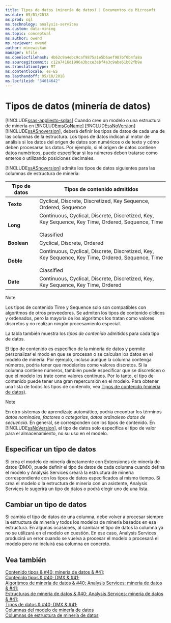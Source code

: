 ```yaml
---
title: Tipos de datos (minería de datos) | Documentos de Microsoft
ms.date: 05/01/2018
ms.prod: sql
ms.technology: analysis-services
ms.custom: data-mining
ms.topic: conceptual
ms.author: owend
ms.reviewer: owend
author: minewiskan
manager: kfile
ms.openlocfilehash: 4b62c9a4ebc9caf9875a1e5b6aef987bf0b4fa8a
ms.sourcegitcommit: c12a7416d1996a3bcce3ebf4a3c9abe61b02fb9e
ms.translationtype: MT
ms.contentlocale: es-ES
ms.lasthandoff: 05/10/2018
ms.locfileid: "34014642"
---
```

# <a name="data-types-data-mining"></a>Tipos de datos (minería de datos)
[!INCLUDE[ssas-appliesto-sqlas](../../includes/ssas-appliesto-sqlas.md)]
  Cuando cree un modelo o una estructura de minería en [!INCLUDE[msCoName](../../includes/msconame-md.md)] [!INCLUDE[ssNoVersion](../../includes/ssnoversion-md.md)] [!INCLUDE[ssASnoversion](../../includes/ssasnoversion-md.md)], deberá definir los tipos de datos de cada una de las columnas de la estructura. Los tipos de datos indican al motor de análisis si los datos del origen de datos son numéricos o de texto y cómo deben procesarse los datos. Por ejemplo, si el origen de datos contiene datos numéricos, puede especificar si los números deben tratarse como enteros o utilizando posiciones decimales.  
  
 [!INCLUDE[ssASnoversion](../../includes/ssasnoversion-md.md)] admite los tipos de datos siguientes para las columnas de estructura de minería:  
  
|Tipo de datos|Tipos de contenido admitidos|  
|---------------|-----------------------------|  
|**Texto**|Cyclical, Discrete, Discretized, Key Sequence, Ordered, Sequence|  
|**Long**|Continuous, Cyclical, Discrete, Discretized, Key, Key Sequence, Key Time, Ordered, Sequence, Time<br /><br /> Classified|  
|**Boolean**|Cyclical, Discrete, Ordered|  
|**Doble**|Continuous, Cyclical, Discrete, Discretized, Key, Key Sequence, Key Time, Ordered, Sequence, Time<br /><br /> Classified|  
|**Date**|Continuous, Cyclical, Discrete, Discretized, Key, Key Sequence, Key Time, Ordered|  
  
> [!NOTE]  
>  Los tipos de contenido Time y Sequence solo son compatibles con algoritmos de otros proveedores. Se admiten los tipos de contenido cíclicos y ordenados, pero la mayoría de los algoritmos los tratan como valores discretos y no realizan ningún procesamiento especial.  
  
 La tabla también muestra los *tipos de contenido* admitidos para cada tipo de datos.  
  
 El tipo de contenido es específico de la minería de datos y permite personalizar el modo en que se procesan o se calculan los datos en el modelo de minería. Por ejemplo, incluso aunque la columna contenga números, podría tener que modelarlos como valores discretos. Si la columna contiene números, también puede especificar que se discreticen o que el modelo los trate como valores continuos. Por lo tanto, el tipo de contenido puede tener una gran repercursión en el modelo. Para obtener una lista de todos los tipos de contenido, vea [Tipos de contenido &#40;minería de datos&#41;](../../analysis-services/data-mining/content-types-data-mining.md).  
  
> [!NOTE]  
>  En otro sistemas de aprendizaje automático, podría encontrar los términos *datos nominales*, *factores* o *categorías*, *datos ordinales*o *datos de secuencia*. En general, se corresponden con los tipos de contenido. En [!INCLUDE[ssNoVersion](../../includes/ssnoversion-md.md)], el tipo de datos solo especifica el tipo de valor para el almacenamiento, no su uso en el modelo.  
  
## <a name="specifying-a-data-type"></a>Especificar un tipo de datos  
 Si crea el modelo de minería directamente con Extensiones de minería de datos (DMX), puede definir el tipo de datos de cada columna cuando defina el modelo y Analysis Services creará la estructura de minería correspondiente con los tipos de datos especificados al mismo tiempo. Si crea el modelo o la estructura de minería con un asistente, Analysis Services le sugerirá un tipo de datos o podrá elegir uno de una lista.  
  
## <a name="changing-a-data-type"></a>Cambiar un tipo de datos  
 Si cambia el tipo de datos de una columna, debe volver a procesar siempre la estructura de minería y todos los modelos de minería basados en esa estructura. En algunas ocasiones, al cambiar el tipo de datos la columna ya no se utilizará en el modelo en cuestión. En ese caso, Analysis Services producirá un error cuando se vuelva a procesar el modelo o procesará el modelo pero no incluirá esa columna en concreto.  
  
## <a name="see-also"></a>Vea también  
 [Contenido tipos & #40; minería de datos & #41;](../../analysis-services/data-mining/content-types-data-mining.md)   
 [Contenido tipos & #40; DMX & #41;](../../dmx/content-types-dmx.md)   
 [Algoritmos de minería de datos & #40; Analysis Services: minería de datos & #41;](../../analysis-services/data-mining/data-mining-algorithms-analysis-services-data-mining.md)   
 [Estructuras de minería de datos & #40; Analysis Services: minería de datos & #41;](../../analysis-services/data-mining/mining-structures-analysis-services-data-mining.md)   
 [Tipos de datos & #40; DMX & #41;](../../dmx/data-types-dmx.md)   
 [Columnas del modelo de minería de datos](../../analysis-services/data-mining/mining-model-columns.md)   
 [Columnas de estructura de minería de datos](../../analysis-services/data-mining/mining-structure-columns.md)  
  
  
